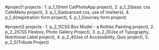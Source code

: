 #project1 projects : 
      1. p_1_1(html CatPhotoApp project), 
      2. p_1_2(basic css CafeMenu project), 
      3. p_1_3(advanced css, use of markers), 
      4. p_1_4(registration form project), 
      5. p_1_5(survey form project)

#project2 projects : 
      1. p_2_1(CSS Box Model - a Rothko Painting project), 
      2. p_2_2(CSS Flexbox, Photo Gallery Project), 
      3. p_2_3(Use of Typography, Nutritional Label project), 
      4. p_2_4(Use of Accessibility, Quiz project), 
      5. p_2_5(Tribute Project)
